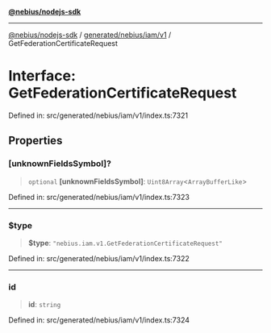 [**@nebius/nodejs-sdk**](../../../../../README.md)

***

[@nebius/nodejs-sdk](../../../../../README.md) / [generated/nebius/iam/v1](../README.md) / GetFederationCertificateRequest

# Interface: GetFederationCertificateRequest

Defined in: src/generated/nebius/iam/v1/index.ts:7321

## Properties

### \[unknownFieldsSymbol\]?

> `optional` **\[unknownFieldsSymbol\]**: `Uint8Array`\<`ArrayBufferLike`\>

Defined in: src/generated/nebius/iam/v1/index.ts:7323

***

### $type

> **$type**: `"nebius.iam.v1.GetFederationCertificateRequest"`

Defined in: src/generated/nebius/iam/v1/index.ts:7322

***

### id

> **id**: `string`

Defined in: src/generated/nebius/iam/v1/index.ts:7324
